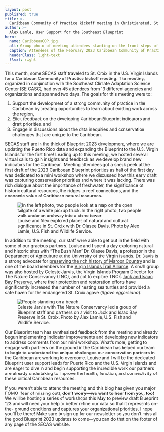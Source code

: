 ```yaml
---
layout: post
published: true
title: >-
  Caribbean Community of Practice kickoff meeting in Christiansted, St. Croix
author: >-
  Alex Lamle, User Support for the Southeast Blueprint
hero:
  name: CaribbeanCOP.jpg
  alt: Group photo of meeting attendees standing on the front steps of a weathered yellow and white building.
  caption: Attendees of the February 2023 Caribbean Community of Practice meeting in Christiansted, St. Croix. Photo by Kristen Fontana, Southeast Climate Adaptation Science Center.
  headerClass: light-text
  float: right
---
```

This month, some SECAS staff traveled to St. Croix in the U.S. Virgin Islands for a Caribbean Community of Practice kickoff meeting. The meeting, organized in conjunction with the Southeast Climate Adaptation Science Center (SE CASC), had over 45 attendees from 13 different agencies and organizations and spanned two days. The goals for this meeting were to:

1. Support the development of a strong community of practice in the Caribbean by creating opportunities to learn about existing work across the region,
2. Elicit feedback on the developing Caribbean Blueprint indicators and draft priorities, and
3. Engage in discussions about the data inequities and conservation challenges that are unique to the Caribbean.<!--more-->

SECAS staff are in the thick of Blueprint 2023 development, where we are updating the Puerto Rico data and expanding the Blueprint to the U.S. Virgin Islands for the first time! Leading up to this meeting, we hosted several virtual calls to gain insights and feedback as we develop brand new indicators for the Caribbean. Meeting attendees got a sneak peek at the first draft of the 2023 Caribbean Blueprint priorities as half of the first day was dedicated to a mini workshop where we discussed how this early draft was capturing conservation priorities and where it was lacking. There was rich dialogue about the importance of freshwater, the significance of historic cultural resources, the ridges to reef connections, and the economic value of Caribbean natural resources.

<figure>
  <img src="{{site.baseurl}}/images/CaribbeanCOPcombo.jpg" alt="In the left photo, two people look at a map on the open tailgate of a white pickup truck. In the right photo, two people walk under an archway into a stone tower"/>
  <figcaption>Louise and Alex explored places of natural and cultural significance in St. Croix with Dr. Olasee Davis. Photo by Alex Lamle, U.S. Fish and Wildlife Service.</figcaption>
</figure>

In addition to the meeting, our staff were able to get out in the field with some of our gracious partners. Louise and I spent a day exploring natural and historic sites with “The Bush Man” Dr. Olasee Davis, a professor in the Department of Agriculture at the University of the Virgin Islands. Dr. Davis is a strong advocate for [preserving the rich history of Maroon Country](https://stthomassource.com/content/2022/06/17/commentary-join-the-call-for-a-maroon-territorial-park/) and is one of the board members for the [Virgin Islands Trail Alliance](https://vitrails.org/). A small group was also hosted by Celeste Jarvis, the Virgin Islands Program Director for The Nature Conservancy (TNC), and got to explore TNC’s [Jack and Isaac Bay Preserve](https://www.nature.org/en-us/get-involved/how-to-help/places-we-protect/us-virgin-islands-jack-and-isaac-bays/), where their protection and restoration efforts have significantly increased the number of nesting sea turtles and provided a safe haven for the endangered St. Croix agave (_Agave eggersiana_).  

<figure>
  <img src="{{site.baseurl}}/images/CaribbeanCOPcombo2.jpg" alt="People standing on a beach."/>
  <figcaption>Celeste Jarvis with The Nature Conservancy led a group of Blueprint staff and partners on a visit to Jack and Isaac Bay Preserve in St. Croix. Photo by Alex Lamle, U.S. Fish and Wildlife Service.</figcaption>
</figure>

Our Blueprint team has synthesized feedback from the meeting and already begun implementing indicator improvements and developing new indicators to address comments from our mini workshop. What’s more, getting to engage with partners on the ground in the Caribbean has helped our team to begin to understand the unique challenges our conservation partners in the Caribbean are working to overcome. Louise and I will be the dedicated Blueprint user support leads for Puerto Rico and the U.S. Virgin Islands and are eager to dive in and begin supporting the incredible work our partners are already undertaking to improve the health, function, and connectivity of these critical Caribbean resources.  

If you weren’t able to attend the meeting and this blog has given you major FOMO (fear of missing out), **don’t worry—we want to hear from you, too!** We will be hosting a series of workshops this May to preview draft Blueprint ‘23 and will need your help to better refine our data so that it represents on- the- ground conditions and captures your organizational priorities. I hope you’ll be there! Make sure to sign up for our newsletter so you don’t miss all the good Blueprint 2023 updates to come—you can do that on the footer of any page of the SECAS website.
